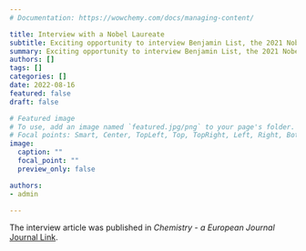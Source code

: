 ```yaml
---
# Documentation: https://wowchemy.com/docs/managing-content/

title: Interview with a Nobel Laureate
subtitle: Exciting opportunity to interview Benjamin List, the 2021 Nobel Prize in Chemistry laureate.
summary: Exciting opportunity to interview Benjamin List, the 2021 Nobel Prize in Chemistry laureate. Check out the published interview for insights and inspiration.
authors: []
tags: []
categories: []
date: 2022-08-16
featured: false
draft: false

# Featured image
# To use, add an image named `featured.jpg/png` to your page's folder.
# Focal points: Smart, Center, TopLeft, Top, TopRight, Left, Right, BottomLeft, Bottom, BottomRight.
image:
  caption: ""
  focal_point: ""
  preview_only: false

authors:
- admin

---
```


The interview article was published in *Chemistry - a European Journal* [Journal Link](https://doi.org/10.1002/chem.202201236).